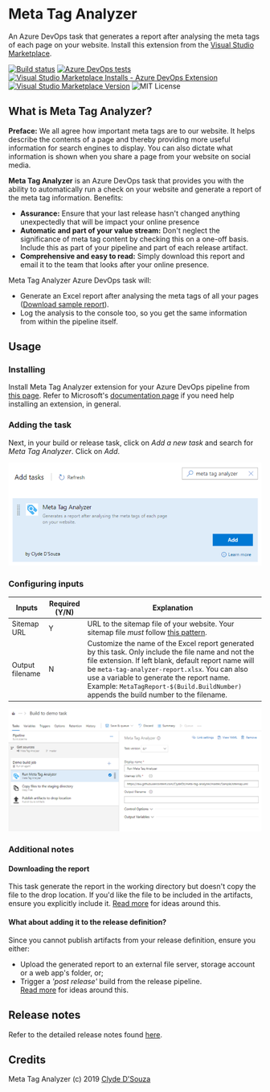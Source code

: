 # Meta Tag Analyzer
An Azure DevOps task that generates a report after analysing the meta tags of each page on your website. Install this extension from the [Visual Studio Marketplace](http://bit.ly/metataganalyzer).   

[![Build status](https://clydedsouza.visualstudio.com/Meta%20Tag%20Analyzer/_apis/build/status/Master%20build)](https://clydedsouza.visualstudio.com/Meta%20Tag%20Analyzer/_build/latest?definitionId=21) 
[![Azure DevOps tests](https://img.shields.io/azure-devops/tests/clydedsouza/Meta%2520Tag%2520Analyzer/21?logo=azure%20devops)](https://clydedsouza.visualstudio.com/Meta%20Tag%20Analyzer/_build/latest?definitionId=21) 
[![Visual Studio Marketplace Installs - Azure DevOps Extension](https://img.shields.io/visual-studio-marketplace/azure-devops/installs/total/clydedsouza.meta-tag-analyzer.svg?color=brightgreen&logo=visual%20studio)](https://marketplace.visualstudio.com/items?itemName=clydedsouza.meta-tag-analyzer)
[![Visual Studio Marketplace Version](https://img.shields.io/visual-studio-marketplace/v/clydedsouza.meta-tag-analyzer?color=brightgreen&logo=visual%20studio)](http://bit.ly/metataganalyzer) 
![MIT License](https://img.shields.io/static/v1.svg?label=📜%20License&message=MIT&color=informational)          

## What is Meta Tag Analyzer?
**Preface:** We all agree how important meta tags are to our website. It helps describe the contents of a page and thereby providing more useful information for search engines to display. You can also dictate what information is shown when you share a page from your website on social media.   

**Meta Tag Analyzer** is an Azure DevOps task that provides you with the ability to automatically run a check on your website and generate a report of the meta tag information. Benefits:
- **Assurance:** Ensure that your last release hasn't changed anything unexpectedly that will be impact your online presence   
- **Automatic and part of your value stream:** Don't neglect the significance of meta tag content by checking this on a one-off basis. Include this as part of your pipeline and part of each release artifact.
- **Comprehensive and easy to read:** Simply download this report and email it to the team that looks after your online presence. 

Meta Tag Analyzer Azure DevOps task will:   
- Generate an Excel report after analysing the meta tags of all your pages ([Download sample report](https://github.com/ClydeDz/meta-tag-analyzer/blob/master/Sample/meta-tag-analyzer-report.xlsx)).
- Log the analysis to the console too, so you get the same information from within the pipeline itself.     
 
## Usage
### Installing   
Install Meta Tag Analyzer extension for your Azure DevOps pipeline from [this page](http://bit.ly/metataganalyzer). Refer to Microsoft's [documentation page](https://docs.microsoft.com/en-us/azure/devops/marketplace/install-extension?view=azure-devops&viewFallbackFrom=tfs-2015) if you need help installing an extension, in general.  

### Adding the task   
Next, in your build or release task, click on *Add a new task* and search for *Meta Tag Analyzer*. Click on *Add*.

 ![Picture of Meta Tag Analyzer task showing up in the list when adding a new task to your pipeline](https://raw.githubusercontent.com/ClydeDz/meta-tag-analyzer/master/Screenshots/add-task.png) 

### Configuring inputs   
| Inputs             | Required (Y/N)  | Explanation  |
| ------------------ | --------------- | ------------ |
| Sitemap URL        | Y               | URL to the sitemap file of your website. Your sitemap file *must* follow [this pattern](https://www.sitemaps.org/protocol.html).  |
| Output filename    | N               | Customize the name of the Excel report generated by this task. Only include the file name and not the file extension. If left blank, default report name will be `meta-tag-analyzer-report.xlsx`. You can also use a variable to generate the report name. Example: `MetaTagReport-$(Build.BuildNumber)` appends the build number to the filename. |
   
 ![Picture of a demo build pipeline that uses Meta Tag Analyzer](https://raw.githubusercontent.com/ClydeDz/meta-tag-analyzer/master/Screenshots/run-copy-drop.png)       

### Additional notes
#### Downloading the report
This task generate the report in the working directory but doesn't copy the file to the drop location. If you'd like the file to be included in the artifacts, ensure you explicitly include it. [Read more](https://github.com/ClydeDz/meta-tag-analyzer/wiki#usage) for ideas around this.   

#### What about adding it to the release definition?
Since you cannot publish artifacts from your release definition, ensure you either:
- Upload the generated report to an external file server, storage account or a web app's folder, or;   
- Trigger a *'post release'* build from the release pipeline.  
[Read more](https://github.com/ClydeDz/meta-tag-analyzer/wiki#usage) for ideas around this.  

## Release notes   
Refer to the detailed release notes found [here](https://github.com/ClydeDz/meta-tag-analyzer/releases).  

## Credits  
Meta Tag Analyzer (c) 2019 [Clyde D'Souza](https://clydedsouza.net)  